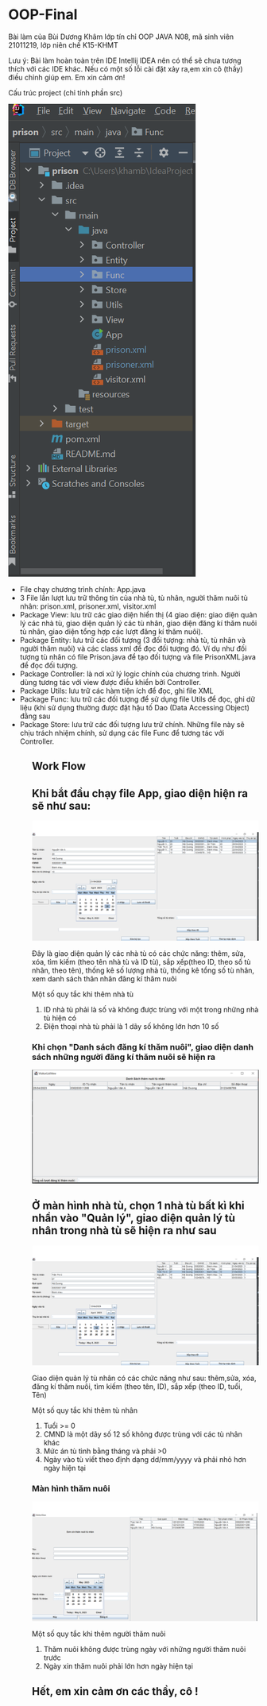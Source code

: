 # OOP-Final
Bài làm của Bùi Dương Khâm lớp tín chỉ OOP JAVA N08, mã sinh viên 21011219, lớp niên chế K15-KHMT
<p>Lưu ý: Bài làm hoàn toàn trên IDE Intellij IDEA nên có thể sẽ chưa tương thích với các IDE khác. Nếu có một số lỗi cài đặt xảy ra,em xin cô (thầy) điều chỉnh giúp em. Em xin cảm ơn!</p>
<p>Cấu trúc project (chỉ tính phần src)</p>
<img src="https://github.com/BuiDuongKham/OOP-Final/blob/master/src/Instruction/Capture.PNG"/>
<ul>
    <li>File chạy chương trình chính: App.java</li>
    <li>3 File lần lượt lưu trữ thông tin của nhà tù, tù nhân, người thăm nuôi tù nhân: prison.xml, prisoner.xml, visitor.xml</li>
    <li>Package View: lưu trữ các giao diện hiển thị (4 giao diện: giao diện quản lý các nhà tù, giao diện quản lý các tù nhân, giao diện đăng kí thăm nuôi tù nhân, giao diện tổng hợp các lượt đăng kí thăm nuôi).</li>
    <li>Package Entity: lưu trữ các đối tượng (3 đối tượng: nhà tù, tù nhân và người thăm nuôi) và các class xml để đọc đối tượng đó. Ví dụ như đối tượng tù nhân có file Prison.java để tạo đối tượng và file PrisonXML.java để đọc đối tượng.</li>
    <li>Package Controller: là nơi xử lý logic chính của chương trình. Người dùng tương tác với view được điều khiển bởi Controller.</li>
    <li>Package Utils: lưu trữ các hàm tiện ích để đọc, ghi file XML</li>
    <li>Package Func: lưu trữ các đối tượng để sử dụng file Utils để đọc, ghi dữ liệu (khi sử dụng thường được đặt hậu tố Dao (Data Accessing Object) đằng sau</li>
    <li>Package Store: lưu trữ các đối tượng lưu trữ chính. Những file này sẽ chịu trách nhiệm chính, sử dụng các file Func để tương tác với Controller.</li>
<ul>    
    
## Work Flow
<h2>Khi bắt đầu chạy file App, giao diện hiện ra sẽ như sau:</h2>
<img src="https://github.com/BuiDuongKham/OOP-Final/blob/master/src/Instruction/PrisonView.PNG" />
<p> Đây là giao diện quản lý các nhà tù có các chức năng: thêm, sửa, xóa, tìm kiếm (theo tên nhà tù và ID tù), sắp xếp(theo ID, theo số tù nhân, theo tên), thống kê số lượng nhà tù, thống kê tổng số tù nhân, xem danh sách thân nhân đăng kí thăm nuôi</p>
<p> Một số quy tắc khi thêm nhà tù </p>
<ol>
   <li>ID nhà tù phải là số và không được trùng với một trong những nhà tù hiện có</li> 
    <li>Điện thoại nhà tù phải là 1 dãy số không lớn hơn 10 số</li>
</ol>
<h3>Khi chọn "Danh sách đăng kí thăm nuôi", giao diện danh sách những người đăng kí thăm nuôi sẽ hiện ra</h3>
<img src="https://github.com/BuiDuongKham/OOP-Final/blob/master/src/Instruction/ListVisitorView.PNG"/>
<h2> Ở màn hình nhà tù, chọn 1 nhà tù bất kì khi nhần vào "Quản lý", giao diện quản lý tù nhân trong nhà tù sẽ hiện ra như sau</h2>
<img src="https://github.com/BuiDuongKham/OOP-Final/blob/master/src/Instruction/PrisonerView_new.PNG" />
<p> Giao diện quản lý tù nhân có các chức năng như sau: thêm,sửa, xóa, đăng kí thăm nuôi, tìm kiếm (theo tên, ID), sắp xếp (theo ID, tuổi, Tên)</p>
<p> Một số quy tắc khi thêm tù nhân </p>
<ol>
    <li>  Tuổi >= 0 </li>
    <li> CMND là một dãy số 12 số không được trùng với các tù nhân khác </li>
    <li> Mức án tù tình bằng tháng và phải >0 </li>
    <li> Ngày vào tù viết theo định dạng dd/mm/yyyy và phải nhỏ hơn ngày hiện tại </li>
</ol>
    
<h3> Màn hình thăm nuôi </h3>
<img src="https://github.com/BuiDuongKham/OOP-Final/blob/master/src/Instruction/VisitorView_new.PNG" />
<p> Một số quy tắc khi thêm người thăm nuôi </p>
<ol>
    <li> Thăm nuôi không được trùng ngày với những người thăm nuôi trước </li>
    <li> Ngày xin thăm nuôi phải lớn hơn ngày hiện tại </li>
</ol>
    
<h2> Hết, em xin cảm ơn các thầy, cô ! </h2>

